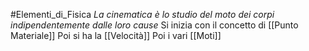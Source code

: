 #Elementi_di_Fisica 
*La cinematica è lo studio del moto dei corpi indipendentemente dalle loro cause*
Si inizia con il concetto di [[Punto Materiale]]
Poi si ha la [[Velocità]]
Poi i vari [[Moti]]